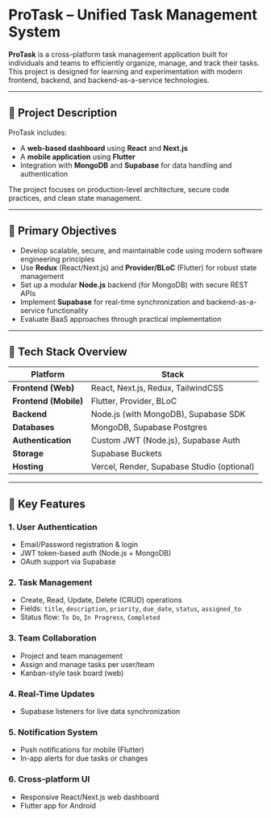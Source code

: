 # ProTask – Unified Task Management System

**ProTask** is a cross-platform task management application built for individuals and teams to efficiently organize, manage, and track their tasks. This project is designed for learning and experimentation with modern frontend, backend, and backend-as-a-service technologies.

---

## 📌 Project Description

ProTask includes:

- A **web-based dashboard** using **React** and **Next.js**
- A **mobile application** using **Flutter**
- Integration with **MongoDB** and **Supabase** for data handling and authentication

The project focuses on production-level architecture, secure code practices, and clean state management.

---

## 🎯 Primary Objectives

- Develop scalable, secure, and maintainable code using modern software engineering principles
- Use **Redux** (React/Next.js) and **Provider/BLoC** (Flutter) for robust state management
- Set up a modular **Node.js** backend (for MongoDB) with secure REST APIs
- Implement **Supabase** for real-time synchronization and backend-as-a-service functionality
- Evaluate BaaS approaches through practical implementation

---

## 🧰 Tech Stack Overview

| Platform             | Stack                                       |
|----------------------|---------------------------------------------|
| **Frontend (Web)**   | React, Next.js, Redux, TailwindCSS          |
| **Frontend (Mobile)**| Flutter, Provider, BLoC                     |
| **Backend**          | Node.js (with MongoDB), Supabase SDK        |
| **Databases**        | MongoDB, Supabase Postgres                  |
| **Authentication**   | Custom JWT (Node.js), Supabase Auth         |
| **Storage**          | Supabase Buckets                            |
| **Hosting**          | Vercel, Render, Supabase Studio (optional)  |

---

## 🔑 Key Features

### 1. User Authentication
- Email/Password registration & login
- JWT token-based auth (Node.js + MongoDB)
- OAuth support via Supabase

### 2. Task Management
- Create, Read, Update, Delete (CRUD) operations
- Fields: `title`, `description`, `priority`, `due_date`, `status`, `assigned_to`
- Status flow: `To Do`, `In Progress`, `Completed`

### 3. Team Collaboration
- Project and team management
- Assign and manage tasks per user/team
- Kanban-style task board (web)

### 4. Real-Time Updates
- Supabase listeners for live data synchronization

### 5. Notification System
- Push notifications for mobile (Flutter)
- In-app alerts for due tasks or changes

### 6. Cross-platform UI
- Responsive React/Next.js web dashboard
- Flutter app for Android